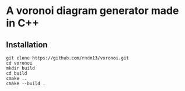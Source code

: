 # A voronoi diagram generator made in C++

## Installation

```
git clone https://github.com/rndm13/voronoi.git
cd voronoi
mkdir build
cd build 
cmake ..
cmake --build .
```
